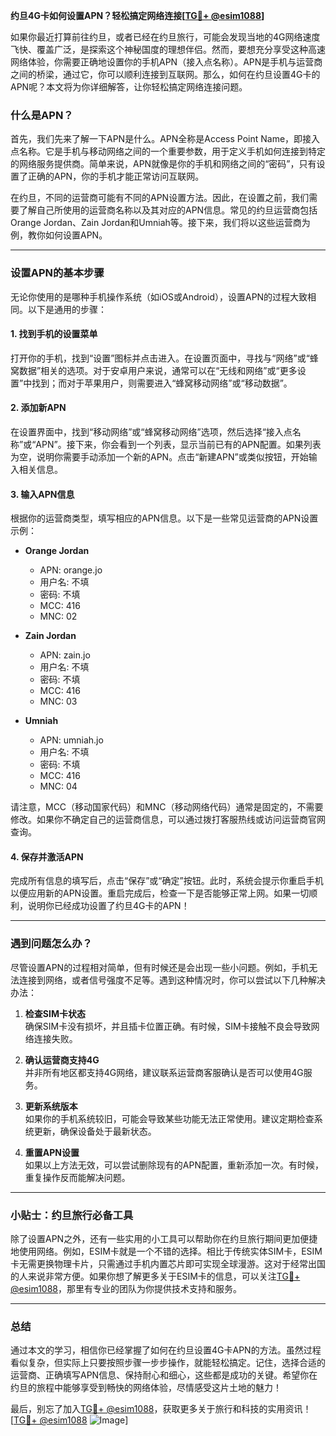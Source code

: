 **约旦4G卡如何设置APN？轻松搞定网络连接[[TG💪+ @esim1088](https://t.me/s/esim1088)]**

如果你最近打算前往约旦，或者已经在约旦旅行，可能会发现当地的4G网络速度飞快、覆盖广泛，是探索这个神秘国度的理想伴侣。然而，要想充分享受这种高速网络体验，你需要正确地设置你的手机APN（接入点名称）。APN是手机与运营商之间的桥梁，通过它，你可以顺利连接到互联网。那么，如何在约旦设置4G卡的APN呢？本文将为你详细解答，让你轻松搞定网络连接问题。

### 什么是APN？

首先，我们先来了解一下APN是什么。APN全称是Access Point Name，即接入点名称。它是手机与移动网络之间的一个重要参数，用于定义手机如何连接到特定的网络服务提供商。简单来说，APN就像是你的手机和网络之间的“密码”，只有设置了正确的APN，你的手机才能正常访问互联网。

在约旦，不同的运营商可能有不同的APN设置方法。因此，在设置之前，我们需要了解自己所使用的运营商名称以及其对应的APN信息。常见的约旦运营商包括Orange Jordan、Zain Jordan和Umniah等。接下来，我们将以这些运营商为例，教你如何设置APN。

---

### 设置APN的基本步骤

无论你使用的是哪种手机操作系统（如iOS或Android），设置APN的过程大致相同。以下是通用的步骤：

#### 1. 找到手机的设置菜单

打开你的手机，找到“设置”图标并点击进入。在设置页面中，寻找与“网络”或“蜂窝数据”相关的选项。对于安卓用户来说，通常可以在“无线和网络”或“更多设置”中找到；而对于苹果用户，则需要进入“蜂窝移动网络”或“移动数据”。

#### 2. 添加新APN

在设置界面中，找到“移动网络”或“蜂窝移动网络”选项，然后选择“接入点名称”或“APN”。接下来，你会看到一个列表，显示当前已有的APN配置。如果列表为空，说明你需要手动添加一个新的APN。点击“新建APN”或类似按钮，开始输入相关信息。

#### 3. 输入APN信息

根据你的运营商类型，填写相应的APN信息。以下是一些常见运营商的APN设置示例：

- **Orange Jordan**
  - APN: orange.jo
  - 用户名: 不填
  - 密码: 不填
  - MCC: 416
  - MNC: 02

- **Zain Jordan**
  - APN: zain.jo
  - 用户名: 不填
  - 密码: 不填
  - MCC: 416
  - MNC: 03

- **Umniah**
  - APN: umniah.jo
  - 用户名: 不填
  - 密码: 不填
  - MCC: 416
  - MNC: 04

请注意，MCC（移动国家代码）和MNC（移动网络代码）通常是固定的，不需要修改。如果你不确定自己的运营商信息，可以通过拨打客服热线或访问运营商官网查询。

#### 4. 保存并激活APN

完成所有信息的填写后，点击“保存”或“确定”按钮。此时，系统会提示你重启手机以便应用新的APN设置。重启完成后，检查一下是否能够正常上网。如果一切顺利，说明你已经成功设置了约旦4G卡的APN！

---

### 遇到问题怎么办？

尽管设置APN的过程相对简单，但有时候还是会出现一些小问题。例如，手机无法连接到网络，或者信号强度不足等。遇到这种情况时，你可以尝试以下几种解决办法：

1. **检查SIM卡状态**  
   确保SIM卡没有损坏，并且插卡位置正确。有时候，SIM卡接触不良会导致网络连接失败。

2. **确认运营商支持4G**  
   并非所有地区都支持4G网络，建议联系运营商客服确认是否可以使用4G服务。

3. **更新系统版本**  
   如果你的手机系统较旧，可能会导致某些功能无法正常使用。建议定期检查系统更新，确保设备处于最新状态。

4. **重置APN设置**  
   如果以上方法无效，可以尝试删除现有的APN配置，重新添加一次。有时候，重复操作反而能解决问题。

---

### 小贴士：约旦旅行必备工具

除了设置APN之外，还有一些实用的小工具可以帮助你在约旦旅行期间更加便捷地使用网络。例如，ESIM卡就是一个不错的选择。相比于传统实体SIM卡，ESIM卡无需更换物理卡片，只需通过手机内置芯片即可实现全球漫游。这对于经常出国的人来说非常方便。如果你想了解更多关于ESIM卡的信息，可以关注[TG💪+ @esim1088](https://t.me/s/esim1088)，那里有专业的团队为你提供技术支持和服务。

---

### 总结

通过本文的学习，相信你已经掌握了如何在约旦设置4G卡APN的方法。虽然过程看似复杂，但实际上只要按照步骤一步步操作，就能轻松搞定。记住，选择合适的运营商、正确填写APN信息、保持耐心和细心，这些都是成功的关键。希望你在约旦的旅程中能够享受到畅快的网络体验，尽情感受这片土地的魅力！

最后，别忘了加入[TG💪+ @esim1088](https://t.me/s/esim1088)，获取更多关于旅行和科技的实用资讯！[[TG💪+ @esim1088](https://t.me/s/esim1088) ![Image](https://i.postimg.cc/4NQfJmqS/Snipaste-2025-05-13-00-14-12.png)]